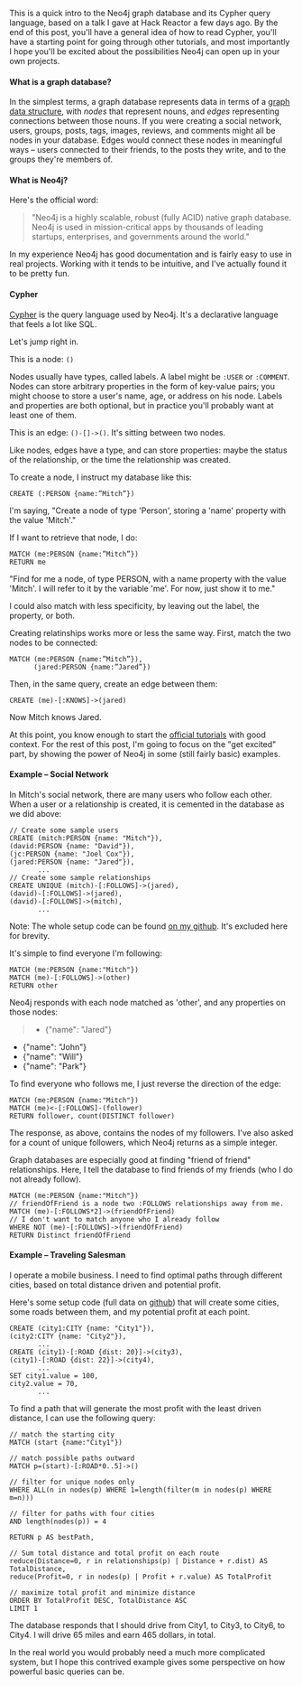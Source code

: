 This is a quick intro to the Neo4j graph database and its Cypher query language, based on a talk I gave at Hack Reactor a few days ago. By the end of this post, you'll have a general idea of how to read Cypher, you'll have a starting point for going through other tutorials, and most importantly I hope you'll be excited about the possibilities Neo4j can open up in your own projects.

#### What is a graph database?
In the simplest terms, a graph database represents data in terms of a [graph data structure](http://en.wikipedia.org/wiki/Graph_%28abstract_data_type%29), with *nodes* that represent nouns, and *edges* representing connections between those nouns. If you were creating a social network, users, groups, posts, tags, images, reviews, and comments might all be nodes in your database. Edges would connect these nodes in meaningful ways – users connected to their friends, to the posts they write, and to the groups they're members of.

#### What is Neo4j?
Here's the official word: 
>"Neo4j is a highly scalable, robust (fully ACID) native graph database. Neo4j is used in mission-critical apps by thousands of leading startups, enterprises, and governments around the world."

In my experience Neo4j has good documentation and is fairly easy to use in real projects. Working with it tends to be intuitive, and I've actually found it to be pretty fun.

#### Cypher
[Cypher](http://docs.neo4j.org/chunked/stable/cypher-query-lang.html) is the query language used by Neo4j. It's a declarative language that feels a lot like SQL.

Let's jump right in.

This is a node: `()`

Nodes usually have types, called labels. A label might be `:USER` or `:COMMENT`. Nodes can store arbitrary properties in the form of key-value pairs; you might choose to store a user's name, age, or address on his node. Labels and properties are both optional, but in practice you'll probably want at least one of them.

This is an edge: `()-[]->()`. It's sitting between two nodes.

Like nodes, edges have a type, and can store properties: maybe the status of the relationship, or the time the relationship was created. 

To create a node, I instruct my database like this:

    CREATE (:PERSON {name:”Mitch”})
    
I'm saying, "Create a node of type 'Person', storing a 'name' property with the value 'Mitch'." 

If I want to retrieve that node, I do:

    MATCH (me:PERSON {name:”Mitch”})
    RETURN me
    
"Find for me a node, of type PERSON, with a name property with the value 'Mitch'. I will refer to it by the variable 'me'. For now, just show it to me." 

I could also match with less specificity, by leaving out the label, the property, or both.

Creating relatinships works more or less the same way. First, match the two nodes to be connected:

    MATCH (me:PERSON {name:”Mitch”}),
          (jared:PERSON {name:”Jared”})

Then, in the same query, create an edge between them:

    CREATE (me)-[:KNOWS]->(jared)

Now Mitch knows Jared.	

At this point, you know enough to start the [official tutorials](http://docs.neo4j.org/chunked/stable/tutorials-cypher.html) with good context. For the rest of this post, I'm going to focus on the "get excited" part, by showing the power of Neo4j in some (still fairly basic) examples.

#### Example – Social Network
In Mitch's social network, there are many users who follow each other. When a user or a relationship is created, it is cemented in the database as we did above:

    // Create some sample users
    CREATE (mitch:PERSON {name: "Mitch"}),
    (david:PERSON {name: "David"}),          	    
    (jc:PERSON {name: "Joel Cox"}),
    (jared:PERSON {name: "Jared"}),
           ...
    // Create some sample relationships       
    CREATE UNIQUE (mitch)-[:FOLLOWS]->(jared),
    (david)-[:FOLLOWS]->(jared),
    (david)-[:FOLLOWS]->(mitch),
           ...

Note: The whole setup code can be found [on my github](https://github.com/olslash/cypher-queries/blob/master/social.cql). It's excluded here for brevity.

It's simple to find everyone I'm following:

    MATCH (me:PERSON {name:"Mitch"})
    MATCH (me)-[:FOLLOWS]->(other)
    RETURN other
    
Neo4j responds with each node matched as 'other', and any properties on those nodes:
>* {"name": "Jared"}
* {"name": "John"}
* {"name": "Will"}
* {"name": "Park"}

To find everyone who follows me, I just reverse the direction of the edge:

    MATCH (me:PERSON {name:"Mitch"})
    MATCH (me)<-[:FOLLOWS]-(follower)
    RETURN follower, count(DISTINCT follower)

The response, as above, contains the nodes of my followers. I've also asked for a count of unique followers, which Neo4j returns as a simple integer.

Graph databases are especially good at finding "friend of friend" relationships. Here, I tell the database to find friends of my friends (who I do not already follow).

    MATCH (me:PERSON {name:"Mitch"})
    // friendOfFriend is a node two :FOLLOWS relationships away from me.
    MATCH (me)-[:FOLLOWS*2]->(friendOfFriend)
    // I don't want to match anyone who I already follow
    WHERE NOT (me)-[:FOLLOWS]->(friendOfFriend)
    RETURN Distinct friendOfFriend

#### Example – Traveling Salesman
I operate a mobile business. I need to find optimal paths through different cities, based on total distance driven and potential profit.

Here's some setup code (full data on [github](https://github.com/olslash/cypher-queries/blob/master/traveling.cql)) that will create some cities, some roads between them, and my potential profit at each point.

    CREATE (city1:CITY {name: "City1"}),
    (city2:CITY {name: "City2"}),
           ...
    CREATE (city1)-[:ROAD {dist: 20}]->(city3),
    (city1)-[:ROAD {dist: 22}]->(city4),
           ...
    SET city1.value = 100,
	city2.value = 70,
           ... 

To find a path that will generate the most profit with the least driven distance, I can use the following query:

```
// match the starting city
MATCH (start {name:"City1"})

// match possible paths outward
MATCH p=(start)-[:ROAD*0..5]->()

// filter for unique nodes only
WHERE ALL(n in nodes(p) WHERE 1=length(filter(m in nodes(p) WHERE m=n)))

// filter for paths with four cities
AND length(nodes(p)) = 4

RETURN p AS bestPath,

// Sum total distance and total profit on each route
reduce(Distance=0, r in relationships(p) | Distance + r.dist) AS TotalDistance,
reduce(Profit=0, r in nodes(p) | Profit + r.value) AS TotalProfit

// maximize total profit and minimize distance
ORDER BY TotalProfit DESC, TotalDistance ASC
LIMIT 1
```

The database responds that I should drive from City1, to City3, to City6, to City4. I will drive 65 miles and earn 465 dollars, in total.

In the real world you would probably need a much more complicated system, but I hope this contrived example gives some perspective on how powerful basic queries can be.
